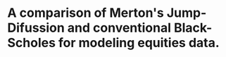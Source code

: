 # A comparison of Merton's Jump-Difussion and conventional Black-Scholes for modeling equities data.